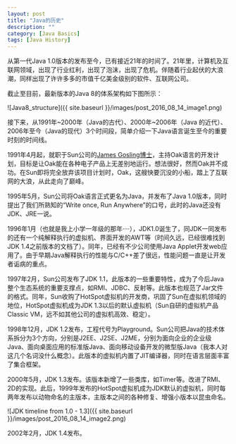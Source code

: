 ```yaml
---
layout: post
title: "Java的历史"
description: ""
category: [Java Basics]
tags: [Java History]
---
```

<link rel="stylesheet" href="{{ site.baseurl }}/css/pygments.css">


从第一代Java 1.0版本的发布至今，已有接近21年的时间了。21年里，计算机及互联网领域，出现了行业红利，出现了泡沫，出现了危机。伴随着行业起伏的大浪潮，同样出现了许许多多的市值千亿美金级别的软件、互联网公司。

截止至目前，最新版本的Java 8的体系架构如下图所示：

![Java8_structure]({{ site.baseurl }}/images/post_2016_08_14_image1.png)

接下来，从1991年~2000年（Java的古代）、2000年~2006年（Java 的近代）、2006年至今（Java的现代）3个时间段，简单介绍一下Java语言诞生至今的重要时刻的时间线。

<!-- more -->

1991年4月起，就职于Sun公司的[James Gosling博士](https://en.wikipedia.org/wiki/James_Gosling)，主持Oak语言的开发计划，目标是让Oak能在各种电子产品上无差别地运行。想法很好，然而Oak并不成功。在Sun即将完全放弃该项目计划时，Oak，这艘快要沉没的小船，踏上了互联网的大浪，从此走向了巅峰。

1995年5月，Sun公司将Oak语言正式更名为Java，并发布了Java 1.0版本，同时提出了我们所熟知的“Write once, Run Anywhere”的口号，此时的Java还没有JDK、JRE一说。

1996年1月（也就是我上小学一年级的那年····），JDK1.0诞生了，同JDK一同发布的还有一个纯解释执行的虚拟机、界面开发的AWT等（时间久远，已经很难找到JDK 1.4之前版本的文档了）。同年，已经有不少公司使用Java Applet开发web应用了。由于早期Java解释执行的性能与C/C++差了很远，性能问题一直是让开发者诟病的重点。

1997年2月，Sun公司发布了JDK 1.1，此版本的一些重要特性，成为了今后Java整个生态系统的重要支撑点，如RMI、JDBC、反射等。此版本也规范了Jar文件的格式。同年，Sun收购了HotSpot虚拟机的开发商，巩固了Sun在虚拟机领域的地位，HotSpot虚拟机成为JDK 1.3以后的默认虚拟机（Sun自研的虚拟机产品Classic VM，远不如其他公司的虚拟机高效、稳定）。

1998年12月，JDK 1.2发布，工程代号为Playground。Sun公司把Java的技术体系拆分为3个方向，分别是J2EE、J2SE、J2ME，分别为面向企业的企业级Java、面向桌面应用的标准版Java、面向移动设备开发的微型版Java（我本人对这几个名词没什么概念）。此版本的虚拟机内置了JIT编译器，同时在语言层面丰富了集合框架。

2000年5月，JDK 1.3发布。该版本新增了一些类库，如Timer等。改进了RMI、2D的实现。此后，1999年发布的HotSpot虚拟机成为JDK默认的虚拟机，同时每两年发布以动物命名的主版本，主版本之间的各种修复、增强小版本以昆虫命名。

![JDK timeline from 1.0 - 1.3]({{ site.baseurl }}/images/post_2016_08_14_image2.png)

2002年2月，JDK 1.4发布。